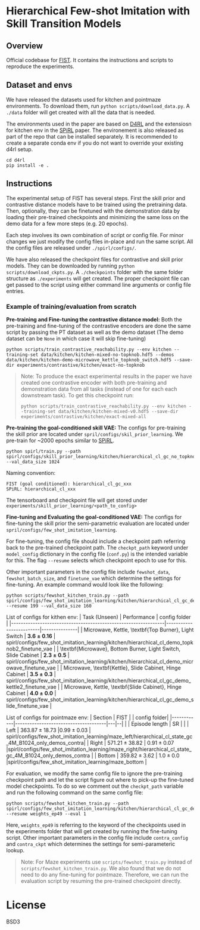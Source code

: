 # Hierarchical Few-shot Imitation with Skill Transition Models

## Overview
Official codebase for [FIST](https://arxiv.org/abs/2107.08981). It contains the instructions and scripts to reproduce the experiments. 

## Dataset and envs
We have released the datasets used for kitchen and pointmaze environments. To download them, run `python scripts/download_data.py`. A `./data` folder will get created with all the data that is needed. 

The environments used in the paper are based on [D4RL](https://github.com/rail-berkeley/d4rl) and the extensiosn for kitchen env in the [SPiRL](https://github.com/clvrai/spirl) paper. The environement is also released as part of the repo that can be installed separately. It is recommended to create a separate conda env if you do not want to override your existing d4rl setup.

```
cd d4rl
pip install -e .
```

## Instructions
The experimental setup of FIST has several steps. First the skill prior and contrastive distance models have to be trained using the pretraining data. Then, optionally, they can be finetuned with the demonstration data by loading their pre-trained checkpoints and minimizing the same loss on the demo data for a few more steps (e.g. 20 epochs). 

Each step involves its own combination of script or config file. For minor changes we just modify the config files in-place and run the same script. All the config files are released under `./spirl/configs/`. 

We have also released the checkpoint files for contrastive and skill prior models. They can be downloaded by running `python scripts/download_ckpts.py`. A `./checkpoints` folder with the same folder structure as `./experiments` will get created. The proper checkpoint file can get passed to the script using either command line arguments or config file entries. 

### Example of training/evaluation from scratch


**Pre-training and Fine-tuning the contrastive distance model:** Both the pre-training and fine-tuning of the contrastive encoders are done the same script by passing the PT dataset as well as the demo dataset (The demo dataset can be `None` in which case it will skip fine-tuning) 

```
python scripts/train_contrastive_reachability.py --env kitchen --training-set data/kitchen/kitchen-mixed-no-topknob.hdf5 --demos data/kitchen/kitchen-demo-microwave_kettle_topknob_switch.hdf5 --save-dir experiments/contrastive/kitchen/exact-no-topknob
```

> Note: To produce the exact experimental results in the paper we have created one contrastive encoder with both pre-training and demonstration data from all tasks (instead of one for each each downstream task). To get this checkpoint run:
> ```
> python scripts/train_contrastive_reachability.py --env kitchen --training-set data/kitchen/kitchen-mixed-v0.hdf5 --save-dir experiments/contrastive/kitchen/exact-mixed-all
> ```


**Pre-training the goal-conditioned skill VAE:** The configs for pre-training the skill prior are located under `spril/configs/skil_prior_learning`. We pre-train for ~2000 epochs similar to [SPiRL](https://github.com/clvrai/spirl/blob/581db4030989145c32bf0390cd9a1aec0f9cd0dd/spirl/configs/skill_prior_learning/kitchen/hierarchical_cl/conf.py#L16).

```
python spirl/train.py --path spirl/configs/skill_prior_learning/kitchen/hierarchical_cl_gc_no_topknob --val_data_size 1024

```

Naming convention:

```
FIST (goal conditioned): hierarchical_cl_gc_xxx
SPiRL: hierarchical_cl_xxx
```

The tensorboard and checkpoint file will get stored under `experiments/skill_prior_learning/<path_to_config>`

**Fine-tuning and Evaluating the goal-conditioned VAE:**
The configs for fine-tuning the skill prior the semi-parametric evaluation are located under `spril/configs/few_shot_imitation_learning`. 

For fine-tuning, the config file should include a checkpoint path referring back to the pre-trained checkpoint path. The `checkpt_path` keyword under `model_config` dictionary in the config file (`conf.py`) is the intended variable for this. The flag `--resume` selects which checkpoint epoch to use for this. 

Other important parameters in the config file include `fewshot_data`,  `fewshot_batch_size`, and `finetune_vae` which determine the settings for fine-tuning. An example command would look like the following:

```
python scripts/fewshot_kitchen_train.py --path spirl/configs/few_shot_imitation_learning/kitchen/hierarchical_cl_gc_demo_topknob2_finetune_vae/ --resume 199 --val_data_size 160
```


List of configs for kithen env:
| Task (Unseen)                                                  | Performance          | config folder |
|----------------------------------------------------------------|-------------------------|---------------|
| Microwave, Kettle, \textbf{Top Burner}, Light Switch           | $\mathbf{3.6 \pm 0.16}$ | spirl/configs/few_shot_imitation_learning/kitchen/hierarchical_cl_demo_topknob2_finetune_vae |
| \textbf{Microwave}, Bottom Burner, Light Switch, Slide Cabinet | $\mathbf{2.3 \pm 0.5}$  | spirl/configs/few_shot_imitation_learning/kitchen/hierarchical_cl_demo_microwave_finetune_vae |
| Microwave, \textbf{Kettle}, Slide Cabinet, Hinge Cabinet       | $\mathbf{3.5 \pm 0.3}$  | spirl/configs/few_shot_imitation_learning/kitchen/hierarchical_cl_gc_demo_kettle2_finetune_vae |
| Microwave, Kettle, \textbf{Slide Cabinet}, Hinge Cabinet       | $\mathbf{4.0 \pm 0.0}$  | spirl/configs/few_shot_imitation_learning/kitchen/hierarchical_cl_gc_demo_slide_finetune_vae |


List of configs for pointmaze env:
| Section | FIST                  | | config folder|
|------------|--------------------------------------|---|--|
|             | Episode length | SR | |
| Left     | $363.87 \pm 18.73$ |$0.99 \pm 0.03$  | spirl/configs/few_shot_imitation_learning/maze_left/hierarchical_cl_state_gc_4M_B1024_only_demos_contra|
| Right    | $571.21 \pm 38.82$ | $0.91 \pm 0.07$ |spirl/configs/few_shot_imitation_learning/maze_right/hierarchical_cl_state_gc_4M_B1024_only_demos_contra |
| Bottom | $359.82 \pm 3.62$ | $1.0 \pm 0.0$      |spirl/configs/few_shot_imitation_learning/maze_bottom | 


For evaluation, we modify the same config file to ignore the pre-training checkpoint path and let the script figure out where to pick-up the fine-tuned model checkpoints. To do so we comment out the `checkpt_path` variable and run the following command on the same config file:

```
python scripts/fewshot_kitchen_train.py --path spirl/configs/few_shot_imitation_learning/kitchen/hierarchical_cl_gc_demo_topknob2_finetune_vae/ --resume weights_ep49 --eval 1
```

Here, `weights_ep49` is referring to the keyword of the checkpoints used in the experiments folder that will get created by running the fine-tuning script. Other important parameters in the config file include `contra_config` and `contra_ckpt` which determines the settings for semi-parameteric lookup. 


> Note: For Maze experiments use `scripts/fewshot_train.py` instead of `scripts/fewshot_kitchen_train.py`. We also found that we do not need to do any fine-tuning for pointmaze. Therefore, we can run the evaluation script by resuming the pre-trained checkpoint directly.

# License 
BSD3



